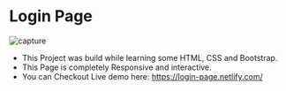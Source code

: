 # Login Page

![capture](https://user-images.githubusercontent.com/32912877/33784647-d4a2e420-dc8b-11e7-8359-0d841fabe0d4.JPG)


- This Project was build while learning some HTML, CSS and Bootstrap.
- This Page is completely Responsive and interactive.
- You can Checkout Live demo here: https://login-page.netlify.com/
